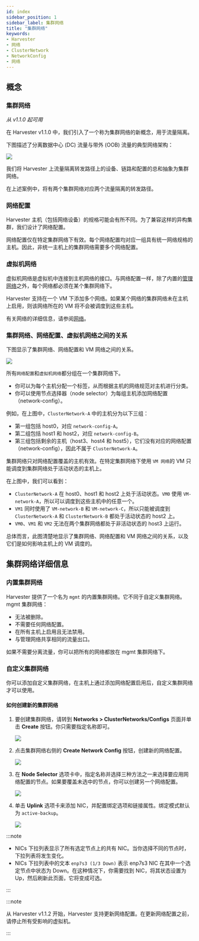 ```yaml
---
id: index
sidebar_position: 1
sidebar_label: 集群网络
title: "集群网络"
keywords:
- Harvester
- 网络
- ClusterNetwork
- NetworkConfig
- 网络
---
```


## 概念

### 集群网络
_从 v1.1.0 起可用_

在 Harvester v1.1.0 中，我们引入了一个称为集群网络的新概念，用于流量隔离。

下图描述了分离数据中心 (DC) 流量与带外 (OOB) 流量的典型网络架构：

![](/img/v1.2/networking/traffic-isolation.png)

我们将 Harvester 上流量隔离转发路径上的设备、链路和配置的总和抽象为集群网络。

在上述案例中，将有两个集群网络对应两个流量隔离的转发路径。

### 网络配置

Harvester 主机（包括网络设备）的规格可能会有所不同。为了兼容这样的异构集群，我们设计了网络配置。

网络配置仅在特定集群网络下有效。每个网络配置均对应一组具有统一网络规格的主机。因此，非统一主机上的集群网络需要多个网络配置。

### 虚拟机网络

虚拟机网络是虚拟机中连接到主机网络的接口。与网络配置一样，除了内置的[管理网络](./harvester-network.md#管理网络)之外，每个网络都必须在某个集群网络下。

Harvester 支持在一个 VM 下添加多个网络。如果某个网络的集群网络未在主机上启用，则该网络所在的 VM 将不会被调度到这些主机。

有关网络的详细信息，请参阅[网络](./harvester-network.md)。

### 集群网络、网络配置、虚拟机网络之间的关系
下图显示了集群网络、网络配置和 VM 网络之间的关系。

![](/img/v1.2/networking/relation.png)

所有`网络配置`和`虚拟机网络`都分组在一个集群网络下。

- 你可以为每个主机分配一个标签，从而根据主机的网络规范对主机进行分类。
- 你可以使用节点选择器（node selector）为每组主机添加网络配置（network-config）。

例如，在上图中，`ClusterNetwork-A` 中的主机分为以下三组：
- 第一组包括 host0，对应 `network-config-A`。
- 第二组包括 host1 和 host2，对应 `network-config-B`。
- 第三组包括剩余的主机（host3、host4 和 host5），它们没有对应的网络配置（network-config），因此不属于 `ClusterNetwork-A`。

集群网络只对网络配置覆盖的主机有效。在特定集群网络下使用 `VM 网络`的 VM 只能调度到集群网络处于活动状态的主机上。

在上图中，我们可以看到：
- `ClusterNetwork-A` 在 host0、host1 和 host2 上处于活动状态。`VM0` 使用 `VM-network-A`，所以可以调度到这些主机中的任意一个。
- `VM1` 同时使用了 `VM-network-B` 和 `VM-network-C`，所以只能被调度到 `ClusterNetwork-A` 和 `ClusterNetwork-B` 都处于活动状态的 host2 上。
- `VM0`、`VM1` 和 `VM2` 无法在两个集群网络都处于非活动状态的 host3 上运行。

总体而言，此图清楚地显示了集群网络、网络配置和 VM 网络之间的关系，以及它们是如何影响主机上的 VM 调度的。

## 集群网络详细信息

### 内置集群网络

Harvester 提供了一个名为 `mgmt` 的内置集群网络。它不同于自定义集群网络。mgmt 集群网络：

- 无法被删除。
- 不需要任何网络配置。
- 在所有主机上启用且无法禁用。
- 与管理网络共享相同的流量出口。

如果不需要分离流量，你可以把所有的网络都放在 mgmt 集群网络下。

### 自定义集群网络

你可以添加自定义集群网络，在主机上通过添加网络配置启用后，自定义集群网络才可以使用。

#### 如何创建新的集群网络

1. 要创建集群网络，请转到 **Networks > ClusterNetworks/Configs** 页面并单击 **Create** 按钮。你只需要指定名称即可。

   ![](/img/v1.2/networking/create-clusternetwork.png)

2. 点击集群网络右侧的 **Create Network Config** 按钮，创建新的网络配置。

   ![](/img/v1.2/networking/create-network-config-button.png)

3. 在 **Node Selector** 选项卡中，指定名称并选择三种方法之一来选择要应用网络配置的节点。如果要覆盖未选中的节点，你可以创建另一个网络配置。

   ![](/img/v1.2/networking/select-nodes.png)

4. 单击 **Uplink** 选项卡来添加 NIC，并配置绑定选项和链接属性。绑定模式默认为 `active-backup`。

   ![](/img/v1.2/networking/config-uplink.png)

:::note

- NICs 下拉列表显示了所有选定节点上的共有 NIC。当你选择不同的节点时，下拉列表将发生变化。
- NICs 下拉列表中的文本 `enp7s3 (1/3 Down)` 表示 enp7s3 NIC 在其中一个选定节点中状态为 Down。在这种情况下，你需要找到 NIC，将其状态设置为 Up，然后刷新此页面，它将变成可选。

:::

:::note

从 Harvester v1.1.2 开始，Harvester 支持更新网络配置。在更新网络配置之前，请停止所有受影响的虚拟机。

:::
